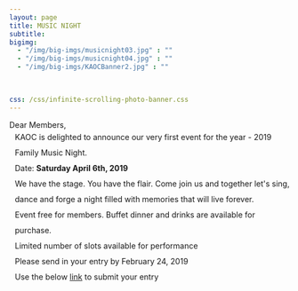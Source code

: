 ```yaml
---
layout: page
title: MUSIC NIGHT
subtitle:
bigimg:
  - "/img/big-imgs/musicnight03.jpg" : ""
  - "/img/big-imgs/musicnight04.jpg" : ""
  - "/img/big-imgs/KAOCBanner2.jpg" : ""

  
  
css: /css/infinite-scrolling-photo-banner.css
---
```

<html>
<body style="font:serif;">
Dear Members,
<br/>
 <div style="margin-left:10px;line-height:2">
KAOC is delighted to announce our very first event for the year - 2019 Family Music Night.<br/>
  Date: <b>Saturday April 6th, 2019</b><br/>
We have the stage. You have the flair. Come join us and together let's sing, dance and forge a night 
filled with memories that will live forever.<br/>
Event free for members. Buffet dinner and drinks are available for purchase.<br/>
Limited number of slots available for performance<br/>
Please send in your entry by February 24, 2019<br/>
  Use the below <a href="https://tinyurl.com/kaoc-music-night">link</a> to submit your entry<br/>
<br/>
 </div>
</body>
</html>
